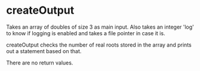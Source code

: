 # createOutput
Takes an array of doubles of size 3 as main input.
Also takes an integer 'log' to know if logging is enabled and takes a file pointer in case it is.

createOutput checks the number of real roots stored in the array and prints out a statement based on that.

There are no return values.